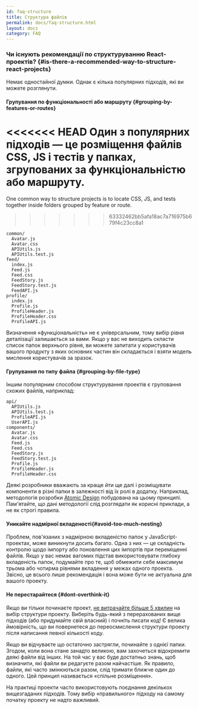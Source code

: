 ```yaml
---
id: faq-structure
title: Структура файлів
permalink: docs/faq-structure.html
layout: docs
category: FAQ
---
```


### Чи існують рекомендації по структуруванню React-проектів? {#is-there-a-recommended-way-to-structure-react-projects}

Немає одностайної думки. Однак є кілька популярних підходів, які ви можете розглянути.

#### Групування по функціональності або маршруту {#grouping-by-features-or-routes}

<<<<<<< HEAD
Один з популярних підходів — це розміщення файлів CSS, JS і тестів у папках, згрупованих за функціональністю або маршруту.
=======
One common way to structure projects is to locate CSS, JS, and tests together inside folders grouped by feature or route.
>>>>>>> 63332462bb5afa18ac7a716975b679f4c23cc8a1

```
common/
  Avatar.js
  Avatar.css
  APIUtils.js
  APIUtils.test.js
feed/
  index.js
  Feed.js
  Feed.css
  FeedStory.js
  FeedStory.test.js
  FeedAPI.js
profile/
  index.js
  Profile.js
  ProfileHeader.js
  ProfileHeader.css
  ProfileAPI.js
```

Визначення «функціональність» не є універсальним, тому вибір рівня деталізації залишається за вами. Якщо у вас не виходить скласти список папок верхнього рівня, ви можете запитати у користувачів вашого продукту з яких основних частин він складається і взяти модель мислення користувачів за зразок.

#### Групування по типу файла {#grouping-by-file-type}

Іншим популярним способом структурування проектів є груповання схожих файлів, наприклад:

```
api/
  APIUtils.js
  APIUtils.test.js
  ProfileAPI.js
  UserAPI.js
components/
  Avatar.js
  Avatar.css
  Feed.js
  Feed.css
  FeedStory.js
  FeedStory.test.js
  Profile.js
  ProfileHeader.js
  ProfileHeader.css
```

Деякі розробники вважають за краще йти ще далі і розміщувати компоненти в різні папки в залежності від їх ролі в додатку. Наприклад, методологія розробки [Atomic Design](http://bradfrost.com/blog/post/atomic-web-design/) побудована на цьому принципі. Пам'ятайте, що дані методології слід розглядати як корисні приклади, а не як строгі правила.

#### Уникайте надмірної вкладеності{#avoid-too-much-nesting}

Проблем, пов'язаних з надмірною вкладеністю папок у JavaScript-проектах, може виникнути досить багато.  Одна з них — це складність контролю щодо імпорту або поновлення цих імпортів при переміщенні файлів. Якщо у вас немає вагомих підстав використовувати глибоку вкладеність папок, подумайте про те, щоб обмежити себе максимум трьома або чотирма рівнями вкладення у межах одного проекта. Звісно, це всього лише рекомендація і вона може бути не актуальна для вашого проекту.

#### Не перестарайтеся {#dont-overthink-it}

Якщо ви тільки починаєте проект, [не витрачайте більше 5 хвилин](https://en.wikipedia.org/wiki/Analysis_paralysis) на вибір структури проекту. Виберіть будь-який з перерахованих вище підходів (або придумайте свій власний) і почніть писати код! Є велика ймовірність, що ви повернетеся до переосмислення структури проекту після написання певної кількості коду.

Якщо ви відчуваєте що остаточно застрягли, починайте з однієї папки. Згодом, коли вона стане занадто великою, вам захочеться відокремити деякі файли від інших. На той час у вас буде достатньо знань, щоб визначити, які файли ви редагуєте разом найчастіше. Як правило, файли, які часто змінюються разом, слід тримати ближче один до одного. Цей принцип називається «спільне розміщення».

На практиці проекти часто використовують поєднання декількох вищезгаданих підходів. Тому вибір «правильного» підходу на самому початку проекту не надто важливий.
